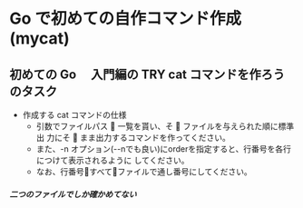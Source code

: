 # Go で初めての自作コマンド作成(mycat)

## 初めての Go 　入門編の TRY cat コマンドを作ろうのタスク

- 作成する cat コマンドの仕様
  - 引数でファイルパス 􏰀 一覧を貰い、そ 􏰀 ファイルを与えられた順に標準出 力にそ 􏰀 まま出力するコマンドを作ってください。
  - また、-n オプション(--nでも良い)にorderを指定すると、行番号を各行につけて表示されるように してください。
  - なお、行番号􏰁すべて􏰀ファイルで通し番号にしてください。

#### *二つのファイルでしか確かめてない*